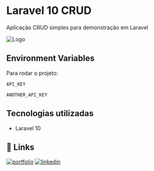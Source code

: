 # Laravel 10 CRUD

Aplicação CRUD simples para demonstração em Laravel

![Logo](https://mazer.dev/pt-br/laravel/b1-curso/laravel-framework-o-que-e/featured-laravel-logo.png)

## Environment Variables

Para rodar o projeto:

`API_KEY`

`ANOTHER_API_KEY`

## Tecnologias utilizadas

- Laravel 10

## 🔗 Links

[![portfolio](https://img.shields.io/badge/portfolio-000?style=for-the-badge&logo=ko-fi&logoColor=white)](https://doge-dev.vercel.app/)
[![linkedin](https://img.shields.io/badge/linkedin-0A66C2?style=for-the-badge&logo=linkedin&logoColor=white)](https://www.linkedin.com/in/educg550/)
